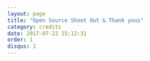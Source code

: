 ```yaml
---
layout: page
title: "Open Source Shoot Out & Thank yous"
category: credits
date: 2017-07-22 15:12:31
order: 1
disqus: 1
---
```



